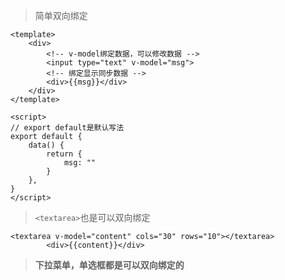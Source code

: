 > 简单双向绑定

```vue
<template>
    <div>
        <!-- v-model绑定数据，可以修改数据 -->
        <input type="text" v-model="msg">
        <!-- 绑定显示同步数据 -->
        <div>{{msg}}</div>
    </div>
</template>

<script>
// export default是默认写法
export default {
    data() {
        return {
            msg: ""
        }  
    },
}
</script>
```

> `<textarea>`也是可以双向绑定

```vue
<textarea v-model="content" cols="30" rows="10"></textarea>
        <div>{{content}}</div>
```

> **下拉菜单，单选框都是可以双向绑定的**

